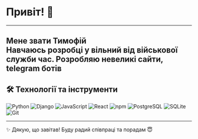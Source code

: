 # Привіт! 👋
---
Мене звати **Тимофій**  
Навчаюсь розробці у вільний від військової служби час.
Розробляю невеликі сайти, telegram ботів
---

## 🛠️ Технології та інструменти

![Python](https://img.shields.io/badge/-Python-3776AB?style=for-the-badge&logo=python&logoColor=white)
![Django](https://img.shields.io/badge/-Django-092E20?style=for-the-badge&logo=django&logoColor=white)
![JavaScript](https://img.shields.io/badge/-JavaScript-F7DF1E?style=for-the-badge&logo=javascript&logoColor=black)
![React](https://img.shields.io/badge/-React-61DAFB?style=for-the-badge&logo=react&logoColor=black)
![npm](https://img.shields.io/badge/-npm-CB3837?style=for-the-badge&logo=npm&logoColor=white)
![PostgreSQL](https://img.shields.io/badge/-PostgreSQL-4169E1?style=for-the-badge&logo=postgresql&logoColor=white)
![SQLite](https://img.shields.io/badge/-SQLite-003B57?style=for-the-badge&logo=sqlite&logoColor=white)
![Git](https://img.shields.io/badge/-Git-F05032?style=for-the-badge&logo=git&logoColor=white)


---

<!-- ## 📂 Мої проєкти
- [Task Tracker](https://github.com/username/task-tracker) – простий менеджер завдань на Python + Flask.
- [Telegram Bot](https://github.com/username/telegram-bot) – бот для роботи з повідомленнями.
- [Personal Website](https://github.com/username/website) – мій сайт-візитка на React.

--- !-->

✨ Дякую, що завітав! Буду радий співпраці та порадам 😇
